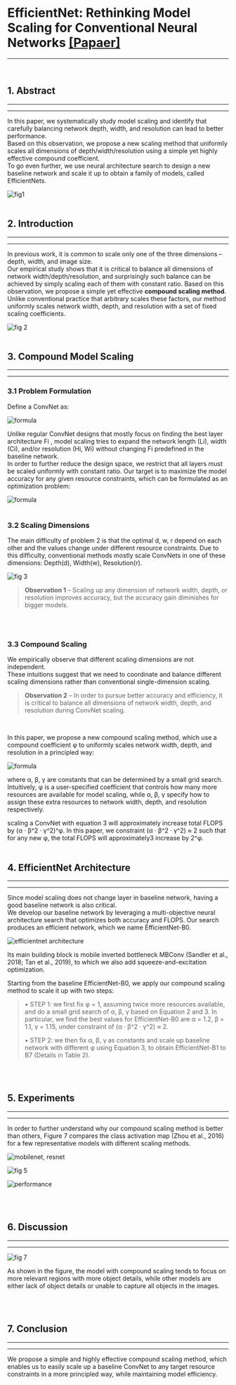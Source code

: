 # EfficientNet: Rethinking Model Scaling for Conventional Neural Networks  [[Papaer]](https://arxiv.org/pdf/1905.11946.pdf)
---
<br/> 

## 1. Abstract
---
---

 In this paper, we systematically study model scaling and identify that
carefully balancing network depth, width, and resolution can lead to better performance.   
Based
on this observation, we propose a new scaling
method that uniformly scales all dimensions of
depth/width/resolution using a simple yet highly
effective compound coefficient.   
To go even further, we use neural architecture search to design a new baseline network
and scale it up to obtain a family of models,
called EfficientNets.  

![fig1](https://img1.daumcdn.net/thumb/R1280x0/?scode=mtistory2&fname=https%3A%2F%2Fblog.kakaocdn.net%2Fdn%2FbKc5oi%2Fbtq17a1fkUK%2Fq9KZqAIax48LJRVtLDHrBK%2Fimg.jpg)
<br/> 
<br/> 

## 2. Introduction
---
---
In previous work, it is common to scale
only one of the three dimensions – depth, width, and image
size.   
Our empirical study shows that it is critical to balance all
dimensions of network width/depth/resolution, and surprisingly such balance can be achieved by simply scaling each
of them with constant ratio. Based on this observation, we
propose a simple yet effective **compound scaling method**.   
Unlike conventional practice that arbitrary scales these factors, our method uniformly scales network width, depth, and resolution with a set of fixed scaling coefficients.   
 
![fig 2](https://img1.daumcdn.net/thumb/R1280x0/?scode=mtistory2&fname=https%3A%2F%2Fblog.kakaocdn.net%2Fdn%2FbPVTyn%2Fbtq04LoQMCz%2FrfAPx1M0tkux0bFdwfpxbK%2Fimg.png)
<br/> 
<br/> 

## 3. Compound Model Scaling
---
---
### 3.1 Problem Formulation
Define a ConvNet as:   

![formula](https://img1.daumcdn.net/thumb/R1280x0/?scode=mtistory2&fname=https%3A%2F%2Fblog.kakaocdn.net%2Fdn%2FC0Uvp%2Fbtq05pTpAxB%2FKEWakjYYrruswz3eE5BuN1%2Fimg.png)

Unlike regular ConvNet designs that mostly focus on finding the best layer architecture Fi
, model scaling tries to expand the network length (Li), width (Ci), and/or resolution
(Hi, Wi) without changing Fi predefined in the baseline network.  
 In order to further reduce the design space, we restrict that all layers must be scaled uniformly with constant ratio. Our target is to maximize the model accuracy
for any given resource constraints, which can be formulated as an optimization problem:   

![formula](https://img1.daumcdn.net/thumb/R1280x0/?scode=mtistory2&fname=https%3A%2F%2Fblog.kakaocdn.net%2Fdn%2FrXUPg%2Fbtq09yawS1h%2F7lifBkPwKy3CGZrU9EWXGk%2Fimg.png)
<br/> 
<br/> 

### 3.2 Scaling Dimensions
The main difficulty of problem 2 is that the optimal d, w, r
depend on each other and the values change under different
resource constraints. Due to this difficulty, conventional
methods mostly scale ConvNets in one of these dimensions: Depth(d), Width(w), Resolution(r).

![fig 3](https://img1.daumcdn.net/thumb/R1280x0/?scode=mtistory2&fname=https%3A%2F%2Fblog.kakaocdn.net%2Fdn%2FGTdEy%2Fbtq038q7y94%2FGVjfukxqj5c76wrP59EaC0%2Fimg.png)

>**Observation 1** – Scaling up any dimension of network width, depth, or resolution improves accuracy, but the accuracy gain diminishes for bigger models.   

<br/> 
<br/> 

### 3.3 Compound Scaling
We empirically observe that different scaling dimensions are not independent.  
These intuitions suggest that we need to coordinate and balance different scaling dimensions rather than conventional single-dimension scaling.   

>**Observation 2** – In order to pursue better accuracy and
efficiency, it is critical to balance all dimensions of network
width, depth, and resolution during ConvNet scaling.   

<br/> 

In this paper, we propose a new compound scaling method,
which use a compound coefficient φ to uniformly scales
network width, depth, and resolution in a principled way:   

![formula](https://img1.daumcdn.net/thumb/R1280x0/?scode=mtistory2&fname=https%3A%2F%2Fblog.kakaocdn.net%2Fdn%2FA3VwW%2Fbtq04LicwqW%2FPWqolLbJOlhJkl3hgvnl1k%2Fimg.png)

where α, β, γ are constants that can be determined by a small grid search. Intuitively, φ is a user-specified coefficient that controls how many more resources are available for model scaling, while α, β, γ specify how to assign these extra resources to network width, depth, and resolution respectively. 

scaling a ConvNet with equation 3 will approximately increase total FLOPS by
(α · β^2 · γ^2)^φ. In this paper, we
constraint (α · β^2 · γ^2) ≈ 2 such that for any new φ, the total FLOPS will approximately3
increase by 2^φ.
<br/> 
<br/> 

## 4. EfficientNet Architecture
---
---

Since model scaling does not change layer in baseline network, having a good baseline network is also critical.   
We develop our baseline network by leveraging a multi-objective neural architecture search that optimizes both accuracy and FLOPS.
Our search produces an efficient network, which we name EfficientNet-B0.

![efficientnet architecture](https://img1.daumcdn.net/thumb/R1280x0/?scode=mtistory2&fname=https%3A%2F%2Fblog.kakaocdn.net%2Fdn%2FqQzQA%2Fbtq04LihLfG%2FUE8UKgHq7qjqbsjR6OjWkk%2Fimg.png)

 Its main building block is mobile inverted bottleneck MBConv (Sandler et al., 2018; Tan et al., 2019), to which we also add squeeze-and-excitation optimization.


Starting from the baseline EfficientNet-B0, we apply our
compound scaling method to scale it up with two steps:

>• STEP 1: we first fix φ = 1, assuming twice more resources available, and do a small grid search of α, β, γ
based on Equation 2 and 3. In particular, we find
the best values for EfficientNet-B0 are α = 1.2, β =
1.1, γ = 1.15, under constraint of (α · β^2 · γ^2) ≈ 2.   
>
>• STEP 2: we then fix α, β, γ as constants and scale up
baseline network with different φ using Equation 3, to
obtain EfficientNet-B1 to B7 (Details in Table 2).  

<br/> 
<br/> 

## 5. Experiments
---
---
In order to further understand why our compound scaling
method is better than others, Figure 7 compares the class
activation map (Zhou et al., 2016) for a few representative
models with different scaling methods.   

![mobilenet, resnet](https://img1.daumcdn.net/thumb/R1280x0/?scode=mtistory2&fname=https%3A%2F%2Fblog.kakaocdn.net%2Fdn%2FYl6LP%2Fbtq04MIjEfi%2FWumWEdMezK3VL25IkHfIQ0%2Fimg.png)

![fig 5](https://img1.daumcdn.net/thumb/R1280x0/?scode=mtistory2&fname=https%3A%2F%2Fblog.kakaocdn.net%2Fdn%2FqW9Ss%2Fbtq04MO2C6w%2FzJSi53JeLQJAfz8anNYerk%2Fimg.png)


![performance](https://img1.daumcdn.net/thumb/R1280x0/?scode=mtistory2&fname=https%3A%2F%2Fblog.kakaocdn.net%2Fdn%2Fb87rjM%2Fbtq05of3xEZ%2FPC0jl33QYBXm7n7RAz16oK%2Fimg.png)

<br/> 
<br/> 

## 6. Discussion
---
---
![fig 7](https://img1.daumcdn.net/thumb/R1280x0/?scode=mtistory2&fname=https%3A%2F%2Fblog.kakaocdn.net%2Fdn%2FbbzAgY%2Fbtq2cnGdl5S%2FsKsE9bHxtEZyEokKE04QX1%2Fimg.jpg)

As shown in the figure, the model with compound scaling tends to focus on more relevant regions with more object details, while other models are either lack of object details or unable to capture all objects in the images.

<br/> 
<br/> 

## 7. Conclusion
---
---
We propose a simple and highly effective compound scaling method, which enables us to easily scale up a baseline ConvNet to any target resource constraints in a more principled way, while maintaining model efficiency.